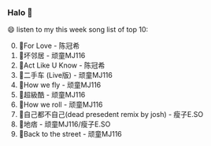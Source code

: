 

### Halo 👋

😄 listen to my this week song list of top 10:

0. 🌈For Love - 陈冠希
1. 🌈坏邻居 - 顽童MJ116
2. 🌈Act Like U Know - 陈冠希
3. 🌈二手车 (Live版) - 顽童MJ116
4. 🌈How we fly - 顽童MJ116
5. 🌈超級酷 - 顽童MJ116
6. 🌈How we roll - 顽童MJ116
7. 🌈自己都不自己(dead presedent remix by josh) - 瘦子E.SO
8. 🌈地痞 - 顽童MJ116/瘦子E.SO
9. 🌈Back to the street - 顽童MJ116


